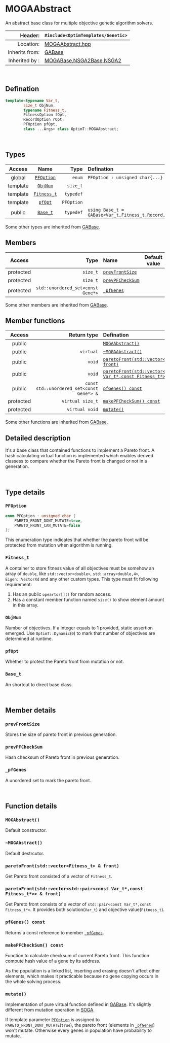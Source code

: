 # MOGAAbstract
An abstract base class for multiple objective genetic algorithm solvers.

| Header: | `#include<OptimTemplates/Genetic>` |
| ----: | :---- |
| Location: | [MOGAAbstract.hpp](../../Genetic/MOGAAbstract.hpp) |
| Inherits from: | [GABase](./GABase.md) |
| Inherited by : | [MOGABase](./MOGABase.md),[NSGA2Base](./NSGA2Base.md),[NSGA2](./NSGA2.md) |

<br>

## Defination
```cpp
template<typename Var_t,
        size_t ObjNum,
        typename Fitness_t,
        FitnessOption fOpt,
        RecordOption rOpt,
        PFOption pfOpt,
        class ...Args> class OptimT::MOGAAbstract;
```
<br>

## Types
| Access | Name | Type | Defination |
| :----: | :----: | ----: | :---- |
| global | [`PFOption`](#pfoption) | `enum` | `PFOption : unsigned char{...}` |
| template | [`ObjNum`](#objnum) | `size_t` |  |
| template | [`Fitness_t`](#fitness_t) | `typedef` |  |
| template | [`pfOpt`](#pfopt) | `PFOption` |  |
| public | [`Base_t`](#base_t) |`typedef` | `using Base_t = GABase<Var_t,Fitness_t,Record,Args...>;` |

Some other types are inherited from [GABase](./GABase.md).
<br>

## Members
| Access | Type | Name | Default value |
| :----: | ----: | :---- | :----: |
| protected | `size_t` | [`prevFrontSize`](#prevfrontsize) |  |
| protected | `size_t` | [`prevPFCheckSum`](#prevPFCheckSum) |  |
| protected | `std::unordered_set<const Gene*>` | [`_pfGenes`](#_pfgenes) |  |

Some other members are inherited from [GABase](./GABase.md).
<br>

## Member functions
| Access | Return type | Defination |
| :----: | ----: | :---- |
| public |  | [`MOGAAbstract()`](#mogaabstract) |
| public | `virtual` | [`~MOGAAbstract()`](#\~mogaabstract) |
| public | `void` | [`paretoFront(std::vector<Fitness_t> & front)`](#paretofrontstdvectorfitness_t--front) |
| public | `void` | [`paretoFront(std::vector<std::pair<const Var_t*,const Fitness_t*>> & front)`](#paretofrontstdvectorstdpairconst-var_tconst-fitness_t--front) |
| public | `const std::unordered_set<const Gene*> &` | [`pfGenes() const`](#pfgenes-const) |
| protected | `virtual size_t` | [`makePFCheckSum() const`](#makepfchecksum-const) |
| protected | `virtual void` | [`mutate()`](#mutate) |

Some other functions are inherited from [GABase](./GABase.md).
<br>


## Detailed description
It's a base class that contained functions to implement a Pareto front. A hash calculating virtual function is implemented which enables derived classess to compare whether the Pareto front is changed or not in a generation.

<br>

## Type details
### `PFOption`
```cpp
enum PFOption : unsigned char {
    PARETO_FRONT_DONT_MUTATE=true,
    PARETO_FRONT_CAN_MUTATE=false
};
```
This enumeration type indicates that whether the pareto front will be protected from mutation when algorithm is running.

### `Fitness_t`
A container to store fitness value of all objectives must be somehow an array of `double`, like `std::vector<double>`, `std::array<double,4>`, `Eigen::VectorXd` and any other custom types. This type must fit following requirement:
1. Has an public `opeartor[]()` for random access.
2. Has a constant member function named `size()` to show element amount in this array.

### `ObjNum`
Number of objectives. If a integer equals to 1 provided, static assertion emerged. Use `OptimT::Dynamic`(`0`) to mark that number of objectives are determined at runtime.

### `pfOpt`
Whether to protect the Pareto front from mutation or not.

### `Base_t`
An shortcut to direct base class.


<br>

## Member details
### `prevFrontSize`
Stores the size of pareto front in previous generation.

### `prevPFCheckSum`
Hash checksum of Pareto front in previous generation.

### `_pfGenes`
A unordered set to mark the pareto front.


<br>

## Function details
### `MOGAbstract()`
Default constructor.

### `~MOGAbstract()`
Default destrcutor.

### `paretoFront(std::vector<Fitness_t> & front)`
Get Pareto front consisted of a vector of `Fitness_t`.

### `paretoFront(std::vector<std::pair<const Var_t*,const Fitness_t*>> & front)`
Get Pareto front consists of a vector of `std::pair<const Var_t*,const Fitness_t*>`. It provides both solution(`Var_t`) and objective value(`Fitness_t`).

### `pfGenes() const`
Returns a const reference to member [`_pfGenes`](#_pfgenes).

### `makePFCheckSum() const`
Function to calculate checksum of current Pareto front. This function compute hash value of a gene by its address. 

As the population is a linked list, inserting and erasing doesn't affect other elements, which makes it practicable because no gene copying occurs in the whole solving process.

### `mutate()`
Implementation of pure virtual function defined in [GABase](./GABase.md). It's slightly different from mutation operation in [SOGA](./SOGA.md). 

If template parameter [`PFOption`](#pfoption) is assigned to `PARETO_FRONT_DONT_MUTATE`(`true`), the pareto front (elements in [`_pfGenes`](#_pfgenes)) won't mutate. Otherwise every genes in population have probability to mutate.
